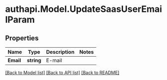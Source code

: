 # authapi.Model.UpdateSaasUserEmailParam

## Properties

Name | Type | Description | Notes
------------ | ------------- | ------------- | -------------
**Email** | **string** | E-mail | 

[[Back to Model list]](../README.md#documentation-for-models) [[Back to API list]](../README.md#documentation-for-api-endpoints) [[Back to README]](../README.md)

